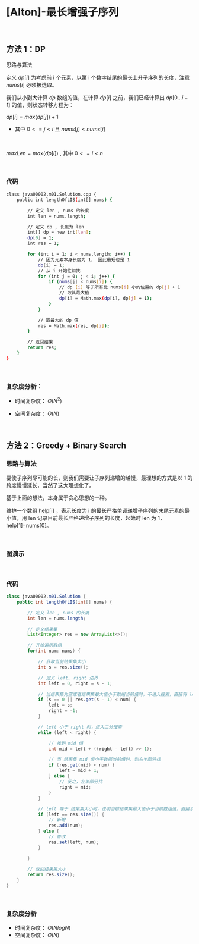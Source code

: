 # [Alton]-最长增强子序列

&nbsp;

## 方法 1：DP

思路与算法

定义 $dp[i]$ 为考虑前 i 个元素，以第 i 个数字结尾的最长上升子序列的长度，注意 $nums[i]$ 必须被选取。

我们从小到大计算 $dp$ 数组的值，在计算 $dp[i]$ 之前，我们已经计算出 $dp[0…i−1]$ 的值，则状态转移方程为：

$dp[i] = max(dp[j]) + 1$

- 其中   $0 <= j < i$ 且 $nums[j] < nums[i]$

&nbsp;

$maxLen = max(dp[i])$ , 其中  $0 <= i < n$

&nbsp;

### 代码

```bash
class java00002.m01.Solution.cpp {
    public int lengthOfLIS(int[] nums) {

        // 定义 len , nums 的长度
        int len = nums.length;

        // 定义 dp , 长度为 len
        int[] dp = new int[len];
        dp[0] = 1;
        int res = 1;

        for (int i = 1; i < nums.length; i++) {
            // 因为元素本身长度为 1， 因此最短也是 1
            dp[i] = 1;
            // 从 i 开始往前找
            for (int j = 0; j < i; j++) {
                if (nums[j] < nums[i]) {
                    // dp [i] 等于所有比 nums[i] 小的位置的 dp[j] + 1
                    // 取其最大值
                    dp[i] = Math.max(dp[i], dp[j] + 1);
                }
            }

            // 取最大的 dp 值
            res = Math.max(res, dp[i]);
        }

        // 返回结果
        return res;
    }
}

```

&nbsp;

### 复杂度分析：

- 时间复杂度： $O(N^2)$

- 空间复杂度： $O(N)$

&nbsp;

## 方法 2：Greedy + Binary Search

### 思路与算法

要使子序列尽可能的长，则我们需要让子序列递增的越慢，最理想的方式是以 1 的跨度慢慢延长，当然了这太理想化了。

基于上面的想法，本身属于贪心思想的一种。

维护一个数组 help[i] ，表示长度为 i 的最长严格单调递增子序列的末尾元素的最小值，用 len 记录目前最长严格递增子序列的长度，起始时 len 为 $1$，help[1]=nums[0]。

&nbsp;

### 图演示



&nbsp;

### 代码

```java
class java00002.m01.Solution {
    public int lengthOfLIS(int[] nums) {

        // 定义 len , nums 的长度
        int len = nums.length;

        // 定义结果集
        List<Integer> res = new ArrayList<>();

        // 开始遍历数组
        for(int num: nums) {

            // 获取当前结果集大小
            int s = res.size();

            // 定义 left, right 边界
            int left = 0, right = s - 1;

            // 当结果集为空或者结果集最大值小于数组当前值时，不进入搜索，直接将 left 赋值为 s 的尺寸值，加快查询
            if (s == 0 || res.get(s - 1) < num) {
                left = s;
                right = -1;
            }

            // left 小于 right 时，进入二分搜索
            while (left < right) {

                // 找到 mid 值
                int mid = left + ((right - left) >> 1);

                // 当 结果集 mid 值小于数据当前值时，到右半部分找
                if (res.get(mid) < num) {
                    left = mid + 1;
                } else {
                    // 反之，左半部分找
                    right = mid;
                }
            }

            // left 等于 结果集大小时，说明当前结果集最大值小于当前数组值，直接添加到结果集即可
            if (left == res.size()) {
                // 新增
                res.add(num);
            } else {
                // 修改
                res.set(left, num);
            }

        }

        // 返回结果集大小
        return res.size();
    }
}
```

&nbsp;

### 复杂度分析

- 时间复杂度： $O(NlogN)$
- 空间复杂度： $O(N)$

